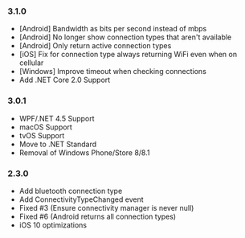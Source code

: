 ### 3.1.0
* [Android] Bandwidth as bits per second instead of mbps
* [Android] No longer show connection types that aren't available
* [Android] Only return active connection types
* [iOS] Fix for connection type always returning WiFi even when on cellular
* [Windows] Improve timeout when checking connections
* Add .NET Core 2.0 Support

### 3.0.1
* WPF/.NET 4.5 Support
* macOS Support
* tvOS Support
* Move to .NET Standard 
* Removal of Windows Phone/Store 8/8.1

### 2.3.0
* Add bluetooth connection type
* Add ConnectivityTypeChanged event
* Fixed #3 (Ensure connectivity manager is never null)
* Fixed #6 (Android returns all connection types)
* iOS 10 optimizations
